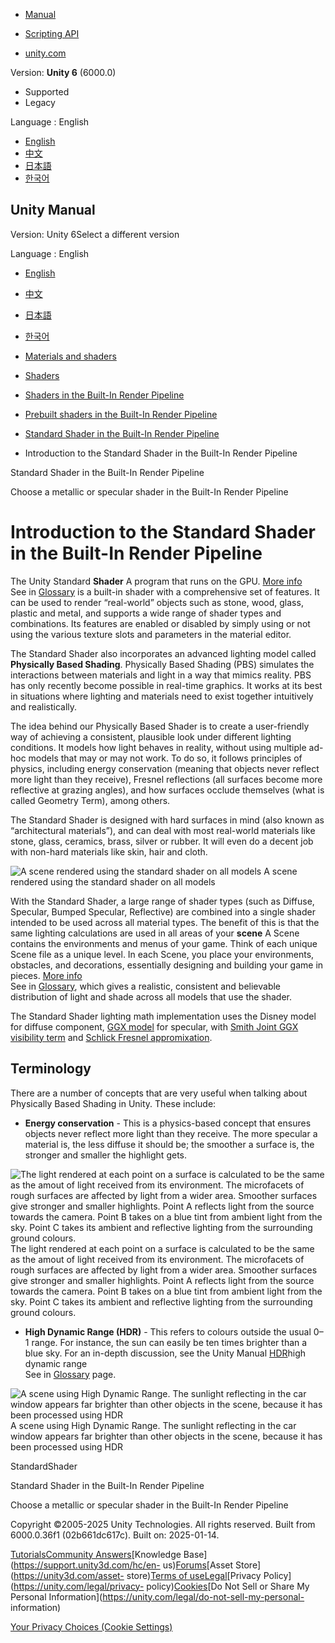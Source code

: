 [](https://docs.unity3d.com)

  * [Manual](../Manual/index.html)
  * [Scripting API](../ScriptReference/index.html)

  * [unity.com](https://unity.com/)

Version: **Unity 6** (6000.0)

  * Supported
  * Legacy

Language : English

  * [English](/Manual/shader-StandardShader.html)
  * [中文](/cn/current/Manual/shader-StandardShader.html)
  * [日本語](/ja/current/Manual/shader-StandardShader.html)
  * [한국어](/kr/current/Manual/shader-StandardShader.html)

[](https://docs.unity3d.com)

## Unity Manual

Version: Unity 6Select a different version

Language : English

  * [English](/Manual/shader-StandardShader.html)
  * [中文](/cn/current/Manual/shader-StandardShader.html)
  * [日本語](/ja/current/Manual/shader-StandardShader.html)
  * [한국어](/kr/current/Manual/shader-StandardShader.html)

  * [Materials and shaders](materials-and-shaders.html)
  * [Shaders](Shaders.html)
  * [Shaders in the Built-In Render Pipeline](shader-built-in-birp-landing.html)
  * [Prebuilt shaders in the Built-In Render Pipeline](shader-built-in-birp.html)
  * [Standard Shader in the Built-In Render Pipeline](shader-StandardShader-landing.html)
  * Introduction to the Standard Shader in the Built-In Render Pipeline

[](shader-StandardShader-landing.html)

Standard Shader in the Built-In Render Pipeline

[](StandardShaderMetallicVsSpecular.html)

Choose a metallic or specular shader in the Built-In Render Pipeline

# Introduction to the Standard Shader in the Built-In Render Pipeline

The Unity Standard **Shader** A program that runs on the GPU. [More
info](Shaders.html)  
See in [Glossary](Glossary.html#Shader) is a built-in shader with a
comprehensive set of features. It can be used to render “real-world” objects
such as stone, wood, glass, plastic and metal, and supports a wide range of
shader types and combinations. Its features are enabled or disabled by simply
using or not using the various texture slots and parameters in the material
editor.

The Standard Shader also incorporates an advanced lighting model called
**Physically Based Shading**. Physically Based Shading (PBS) simulates the
interactions between materials and light in a way that mimics reality. PBS has
only recently become possible in real-time graphics. It works at its best in
situations where lighting and materials need to exist together intuitively and
realistically.

The idea behind our Physically Based Shader is to create a user-friendly way
of achieving a consistent, plausible look under different lighting conditions.
It models how light behaves in reality, without using multiple ad-hoc models
that may or may not work. To do so, it follows principles of physics,
including energy conservation (meaning that objects never reflect more light
than they receive), Fresnel reflections (all surfaces become more reflective
at grazing angles), and how surfaces occlude themselves (what is called
Geometry Term), among others.

The Standard Shader is designed with hard surfaces in mind (also known as
“architectural materials”), and can deal with most real-world materials like
stone, glass, ceramics, brass, silver or rubber. It will even do a decent job
with non-hard materials like skin, hair and cloth.

![A scene rendered using the standard shader on all
models](../uploads/Main/StandardShaderIntroVikingScene.jpg) A scene rendered
using the standard shader on all models

With the Standard Shader, a large range of shader types (such as Diffuse,
Specular, Bumped Specular, Reflective) are combined into a single shader
intended to be used across all material types. The benefit of this is that the
same lighting calculations are used in all areas of your **scene** A Scene
contains the environments and menus of your game. Think of each unique Scene
file as a unique level. In each Scene, you place your environments, obstacles,
and decorations, essentially designing and building your game in pieces. [More
info](CreatingScenes.html)  
See in [Glossary](Glossary.html#Scene), which gives a realistic, consistent
and believable distribution of light and shade across all models that use the
shader.

The Standard Shader lighting math implementation uses the Disney model for
diffuse component, [GGX
model](https://www.cs.cornell.edu/~srm/publications/EGSR07-btdf.pdf) for
specular, with [Smith Joint GGX visibility
term](http://jcgt.org/published/0003/02/03/paper.pdf) and [Schlick Fresnel
appromixation](https://en.wikipedia.org/wiki/Schlick%27s_approximation).

## Terminology

There are a number of concepts that are very useful when talking about
Physically Based Shading in Unity. These include:

  * **Energy conservation** \- This is a physics-based concept that ensures objects never reflect more light than they receive. The more specular a material is, the less diffuse it should be; the smoother a surface is, the stronger and smaller the highlight gets.

![The light rendered at each point on a surface is calculated to be the same
as the amout of light received from its environment. The microfacets of rough
surfaces are affected by light from a wider area. Smoother surfaces give
stronger and smaller highlights. Point A reflects light from the source
towards the camera. Point B takes on a blue tint from ambient light from the
sky. Point C takes its ambient and reflective lighting from the surrounding
ground colours.](../uploads/Main/StandardShaderEnergyConservation.jpg) The
light rendered at each point on a surface is calculated to be the same as the
amout of light received from its environment. The microfacets of rough
surfaces are affected by light from a wider area. Smoother surfaces give
stronger and smaller highlights. Point A reflects light from the source
towards the camera. Point B takes on a blue tint from ambient light from the
sky. Point C takes its ambient and reflective lighting from the surrounding
ground colours.

  * **High Dynamic Range (HDR)** \- This refers to colours outside the usual 0–1 range. For instance, the sun can easily be ten times brighter than a blue sky. For an in-depth discussion, see the Unity Manual [HDR](hdr-landing.html)high dynamic range  
See in [Glossary](Glossary.html#HDR) page.

![A scene using High Dynamic Range. The sunlight reflecting in the car window
appears far brighter than other objects in the scene, because it has been
processed using HDR](../uploads/Main/GlowWithHdrAdjusted.jpg) A scene using
High Dynamic Range. The sunlight reflecting in the car window appears far
brighter than other objects in the scene, because it has been processed using
HDR

StandardShader

[](shader-StandardShader-landing.html)

Standard Shader in the Built-In Render Pipeline

[](StandardShaderMetallicVsSpecular.html)

Choose a metallic or specular shader in the Built-In Render Pipeline

Copyright ©2005-2025 Unity Technologies. All rights reserved. Built from
6000.0.36f1 (02b661dc617c). Built on: 2025-01-14.

[Tutorials](https://learn.unity.com/)[Community
Answers](https://answers.unity3d.com)[Knowledge
Base](https://support.unity3d.com/hc/en-
us)[Forums](https://forum.unity3d.com)[Asset Store](https://unity3d.com/asset-
store)[Terms of
use](https://docs.unity3d.com/Manual/TermsOfUse.html)[Legal](https://unity.com/legal)[Privacy
Policy](https://unity.com/legal/privacy-
policy)[Cookies](https://unity.com/legal/cookie-policy)[Do Not Sell or Share
My Personal Information](https://unity.com/legal/do-not-sell-my-personal-
information)

[Your Privacy Choices (Cookie Settings)](javascript:void\(0\);)

